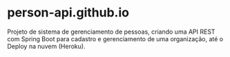 # person-api.github.io
Projeto de sistema de gerenciamento de pessoas, criando uma API REST com Spring Boot para cadastro e gerenciamento de uma organização, até o Deploy na nuvem (Heroku).
